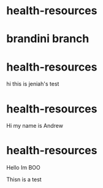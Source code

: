 
# health-resources
brandini branch
=======
# health-resources
hi this is jeniah's test


# health-resources

Hi my name is Andrew

# health-resources

Hello Im BOO

Thisn is a test


